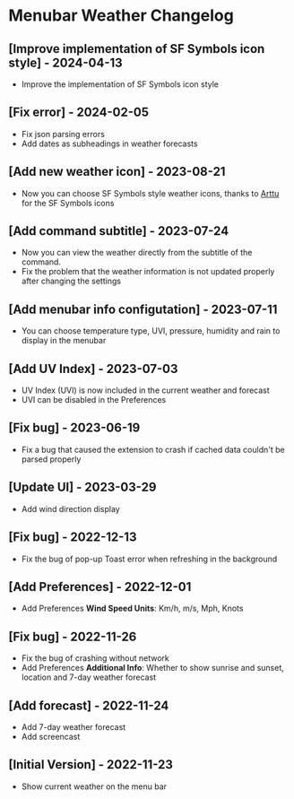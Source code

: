 # Menubar Weather Changelog

## [Improve implementation of SF Symbols icon style] - 2024-04-13

- Improve the implementation of SF Symbols icon style

## [Fix error] - 2024-02-05

- Fix json parsing errors
- Add dates as subheadings in weather forecasts

## [Add new weather icon] - 2023-08-21

- Now you can choose SF Symbols style weather icons, thanks to [Arttu](https://www.raycast.com/r22) for the SF Symbols icons

## [Add command subtitle] - 2023-07-24

- Now you can view the weather directly from the subtitle of the command.
- Fix the problem that the weather information is not updated properly after changing the settings

## [Add menubar info configutation] - 2023-07-11

- You can choose temperature type, UVI, pressure, humidity and rain to display in the menubar

## [Add UV Index] - 2023-07-03

- UV Index (UVI) is now included in the current weather and forecast
- UVI can be disabled in the Preferences

## [Fix bug] - 2023-06-19

- Fix a bug that caused the extension to crash if cached data couldn't be parsed properly

## [Update UI] - 2023-03-29

- Add wind direction display

## [Fix bug] - 2022-12-13

- Fix the bug of pop-up Toast error when refreshing in the background

## [Add Preferences] - 2022-12-01

- Add Preferences **Wind Speed Units**: Km/h, m/s, Mph, Knots

## [Fix bug] - 2022-11-26

- Fix the bug of crashing without network
- Add Preferences **Additional Info**: Whether to show sunrise and sunset, location and 7-day weather forecast

## [Add forecast] - 2022-11-24

- Add 7-day weather forecast
- Add screencast

## [Initial Version] - 2022-11-23

- Show current weather on the menu bar
